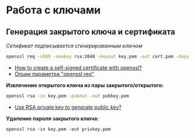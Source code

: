 # Работа с ключами

## Генерация закрытого ключа и сертификата

*Сетификат подписывается сгенерированным ключом*

```bash
openssl req -x509 -newkey rsa:2048 -keyout key.pem -out cert.pem -days 365
```

- [How to create a self-signed certificate with openssl?](https://stackoverflow.com/questions/10175812/how-to-create-a-self-signed-certificate-with-openssl)
- [Опции параметра "openssl req"](https://linux.die.net/man/1/req)


**Извлечение открытого ключа из пары закрытого/открытого:**

```bash
openssl rsa -in key.pem -pubout -out pubkey.pem
```

- [Use RSA private key to generate public key?](https://stackoverflow.com/questions/5244129/use-rsa-private-key-to-generate-public-key)


**Удаление пароля закрытого ключа:**

```
openssl rsa -in key.pem -out privkey.pem
```